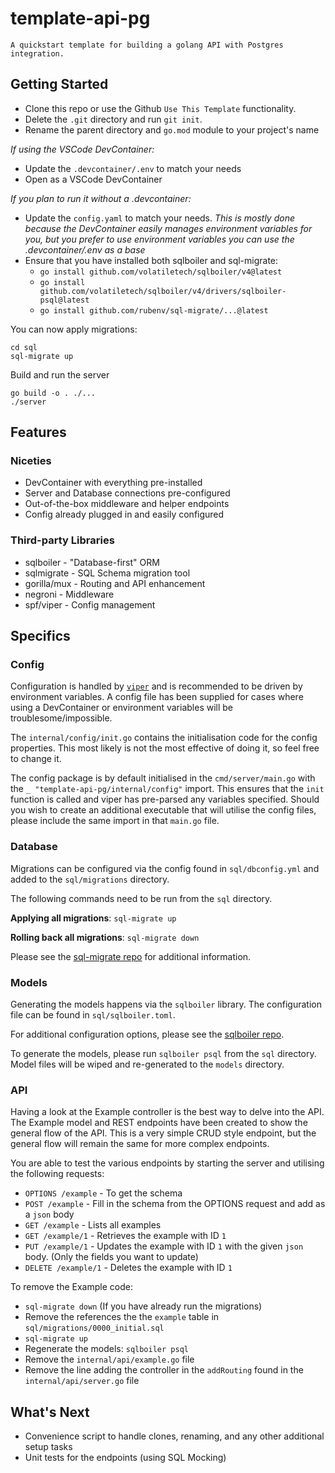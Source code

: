 # template-api-pg

    A quickstart template for building a golang API with Postgres integration.

## Getting Started

* Clone this repo or use the Github `Use This Template` functionality.
* Delete the `.git` directory and run `git init`.
* Rename the parent directory and `go.mod` module to your project's name

*If using the VSCode DevContainer:*

* Update the `.devcontainer/.env` to match your needs
* Open as a VSCode DevContainer

*If you plan to run it without a .devcontainer:*

* Update the `config.yaml` to match your needs. *This is mostly done because the DevContainer easily manages environment variables for you, but you prefer to use environment variables you can use the .devcontainer/.env as a base*
* Ensure that you have installed both sqlboiler and sql-migrate:
  * `go install github.com/volatiletech/sqlboiler/v4@latest`
  * `go install github.com/volatiletech/sqlboiler/v4/drivers/sqlboiler-psql@latest`
  * `go install github.com/rubenv/sql-migrate/...@latest`

You can now apply migrations:

```shell
cd sql
sql-migrate up
```

Build and run the server
```shell
go build -o . ./...
./server
```

## Features

### Niceties

* DevContainer with everything pre-installed
* Server and Database connections pre-configured
* Out-of-the-box middleware and helper endpoints
* Config already plugged in and easily configured

### Third-party Libraries

* sqlboiler - "Database-first" ORM
* sqlmigrate - SQL Schema migration tool
* gorilla/mux - Routing and API enhancement
* negroni - Middleware
* spf/viper - Config management

## Specifics

### Config

Configuration is handled by [`viper`](https://github.com/spf13/viper) and is recommended to be driven by environment variables. A config file has been supplied for cases where using a DevContainer or environment variables will be troublesome/impossible.

The `internal/config/init.go` contains the initialisation code for the config properties. This most likely is not the most effective of doing it, so feel free to change it.

The config package is by default initialised in the `cmd/server/main.go` with the `_ "template-api-pg/internal/config"` import. This ensures that the `init` function is called and viper has pre-parsed any variables specified. Should you wish to create an additional executable that will utilise the config files, please include the same import in that `main.go` file.

### Database

Migrations can be configured via the config found in `sql/dbconfig.yml` and added to the `sql/migrations` directory.

The following commands need to be run from the `sql` directory.

**Applying all migrations**: `sql-migrate up`

**Rolling back all migrations**: `sql-migrate down`

Please see the [sql-migrate repo](https://github.com/rubenv/sql-migrate) for additional information.


### Models

Generating the models happens via the `sqlboiler` library. The configuration file can be found in `sql/sqlboiler.toml`.

For additional configuration options, please see the [sqlboiler repo](https://github.com/volatiletech/sqlboiler).

To generate the models, please run `sqlboiler psql` from the `sql` directory. Model files will be wiped and re-generated to the `models` directory.

### API

Having a look at the Example controller is the best way to delve into the API. The Example model and REST endpoints have been created to show the general flow of the API. This is a very simple CRUD style endpoint, but the general flow will remain the same for more complex endpoints.

You are able to test the various endpoints by starting the server and utilising the following requests:

* `OPTIONS /example` - To get the schema
* `POST /example` - Fill in the schema from the OPTIONS request and add as a `json` body
* `GET /example` - Lists all examples
* `GET /example/1` - Retrieves the example with ID `1`
* `PUT /example/1` - Updates the example with ID `1` with the given `json` body. (Only the fields you want to update)
* `DELETE /example/1` - Deletes the example with ID `1`

To remove the Example code:

* `sql-migrate down` (If you have already run the migrations)
* Remove the references the the `example` table in `sql/migrations/0000_initial.sql`
* `sql-migrate up`
* Regenerate the models: `sqlboiler psql`
* Remove the `internal/api/example.go` file
* Remove the line adding the controller in the `addRouting` found in the `internal/api/server.go` file

## What's Next

* Convenience script to handle clones, renaming, and any other additional setup tasks
* Unit tests for the endpoints (using SQL Mocking)
